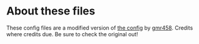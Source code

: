 # About these files
These config files are a modified version of [the config](https://github.com/gmr458/.dotfiles) by [gmr458](https://github.com/gmr458). Credits where credits due. Be sure to check the original out!
